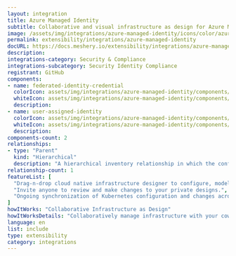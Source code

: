 ```yaml
---
layout: integration
title: Azure Managed Identity
subtitle: Collaborative and visual infrastructure as design for Azure Managed Identity
image: /assets/img/integrations/azure-managed-identity/icons/color/azure-managed-identity-color.svg
permalink: extensibility/integrations/azure-managed-identity
docURL: https://docs.meshery.io/extensibility/integrations/azure-managed-identity
description: 
integrations-category: Security & Compliance
integrations-subcategory: Security Identity Compliance
registrant: GitHub
components: 
- name: federated-identity-credential
  colorIcon: assets/img/integrations/azure-managed-identity/components/federated-identity-credential/icons/color/federated-identity-credential-color.svg
  whiteIcon: assets/img/integrations/azure-managed-identity/components/federated-identity-credential/icons/white/federated-identity-credential-white.svg
  description: 
- name: user-assigned-identity
  colorIcon: assets/img/integrations/azure-managed-identity/components/user-assigned-identity/icons/color/user-assigned-identity-color.svg
  whiteIcon: assets/img/integrations/azure-managed-identity/components/user-assigned-identity/icons/white/user-assigned-identity-white.svg
  description: 
components-count: 2
relationships: 
- type: "Parent"
  kind: "Hierarchical"
  description: "A hierarchical inventory relationship in which the configuration of (parent component) is patched with the configuration of (child component). "
relationship-count: 1
featureList: [
  "Drag-n-drop cloud native infrastructure designer to configure, model, and deploy your workloads.",
  "Invite anyone to review and make changes to your private designs.",
  "Ongoing synchronization of Kubernetes configuration and changes across any number of clusters."
]
howItWorks: "Collaborative Infrastructure as Design"
howItWorksDetails: "Collaboratively manage infrastructure with your coworkers synchronously sharing the same designs."
language: en
list: include
type: extensibility
category: integrations
---
```

